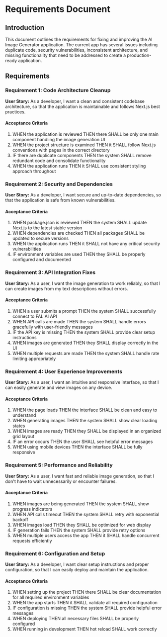 # Requirements Document

## Introduction

This document outlines the requirements for fixing and improving the AI Image Generator application. The current app has several issues including duplicate code, security vulnerabilities, inconsistent architecture, and missing functionality that need to be addressed to create a production-ready application.

## Requirements

### Requirement 1: Code Architecture Cleanup

**User Story:** As a developer, I want a clean and consistent codebase architecture, so that the application is maintainable and follows Next.js best practices.

#### Acceptance Criteria

1. WHEN the application is reviewed THEN there SHALL be only one main component handling the image generation UI
2. WHEN the project structure is examined THEN it SHALL follow Next.js conventions with pages in the correct directory
3. IF there are duplicate components THEN the system SHALL remove redundant code and consolidate functionality
4. WHEN the application runs THEN it SHALL use consistent styling approach throughout

### Requirement 2: Security and Dependencies

**User Story:** As a developer, I want secure and up-to-date dependencies, so that the application is safe from known vulnerabilities.

#### Acceptance Criteria

1. WHEN package.json is reviewed THEN the system SHALL update Next.js to the latest stable version
2. WHEN dependencies are checked THEN all packages SHALL be updated to secure versions
3. WHEN the application runs THEN it SHALL not have any critical security vulnerabilities
4. IF environment variables are used THEN they SHALL be properly configured and documented

### Requirement 3: API Integration Fixes

**User Story:** As a user, I want the image generation to work reliably, so that I can create images from my text descriptions without errors.

#### Acceptance Criteria

1. WHEN a user submits a prompt THEN the system SHALL successfully connect to FAL AI API
2. WHEN API calls are made THEN the system SHALL handle errors gracefully with user-friendly messages
3. IF the API key is missing THEN the system SHALL provide clear setup instructions
4. WHEN images are generated THEN they SHALL display correctly in the UI
5. WHEN multiple requests are made THEN the system SHALL handle rate limiting appropriately

### Requirement 4: User Experience Improvements

**User Story:** As a user, I want an intuitive and responsive interface, so that I can easily generate and view images on any device.

#### Acceptance Criteria

1. WHEN the page loads THEN the interface SHALL be clean and easy to understand
2. WHEN generating images THEN the system SHALL show clear loading states
3. WHEN images are ready THEN they SHALL be displayed in an organized grid layout
4. IF an error occurs THEN the user SHALL see helpful error messages
5. WHEN using mobile devices THEN the interface SHALL be fully responsive

### Requirement 5: Performance and Reliability

**User Story:** As a user, I want fast and reliable image generation, so that I don't have to wait unnecessarily or encounter failures.

#### Acceptance Criteria

1. WHEN images are being generated THEN the system SHALL show progress indicators
2. WHEN API calls timeout THEN the system SHALL retry with exponential backoff
3. WHEN images load THEN they SHALL be optimized for web display
4. IF generation fails THEN the system SHALL provide retry options
5. WHEN multiple users access the app THEN it SHALL handle concurrent requests efficiently

### Requirement 6: Configuration and Setup

**User Story:** As a developer, I want clear setup instructions and proper configuration, so that I can easily deploy and maintain the application.

#### Acceptance Criteria

1. WHEN setting up the project THEN there SHALL be clear documentation for all required environment variables
2. WHEN the app starts THEN it SHALL validate all required configuration
3. IF configuration is missing THEN the system SHALL provide helpful error messages
4. WHEN deploying THEN all necessary files SHALL be properly configured
5. WHEN running in development THEN hot reload SHALL work correctly